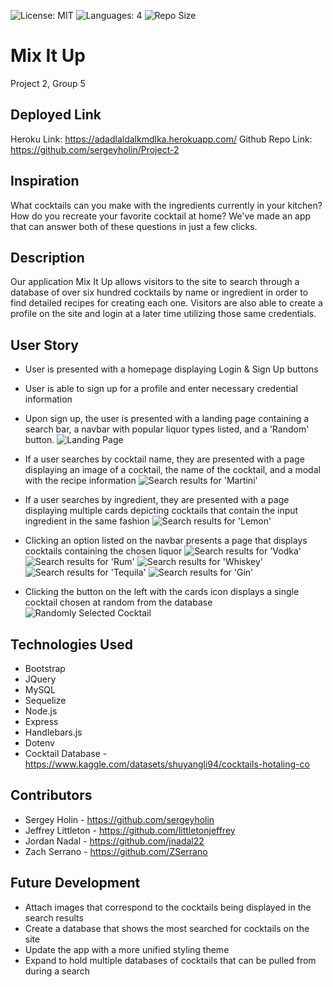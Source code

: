 ![License: MIT](https://img.shields.io/badge/License-MIT-yellow.svg) ![Languages: 4](https://img.shields.io/github/languages/count/sergeyholin/Project-2?color=orange&style=plastic) ![Repo Size](https://img.shields.io/github/repo-size/sergeyholin/Project-2?label=Repo%20Size)

# Mix It Up
Project 2, Group 5

## Deployed Link
Heroku Link: https://adadlaldalkmdlka.herokuapp.com/
Github Repo Link: https://github.com/sergeyholin/Project-2

## Inspiration
What cocktails can you make with the ingredients currently in your kitchen? How do you recreate your favorite cocktail at home? We've made an app that can answer both of these questions in just a few clicks.

## Description
Our application Mix It Up allows visitors to the site to search through a database of over six hundred cocktails by name or ingredient in order to find detailed recipes for creating each one.  Visitors are also able to create a profile on the site and login at a later time utilizing those same credentials.

## User Story
- User is presented with a homepage displaying Login & Sign Up buttons

- User is able to sign up for a profile and enter necessary credential information

- Upon sign up, the user is presented with a landing page containing a search bar, a navbar with popular liquor types listed, and a 'Random' button.
![Landing Page](./public/assets/images/project-screenshots/landing.png)

- If a user searches by cocktail name, they are presented with a page displaying an image of a cocktail, the name of the cocktail, and a modal with the recipe information
![Search results for 'Martini'](./public/assets/images/project-screenshots/searchbyname.png)

- If a user searches by ingredient, they are presented with a page displaying multiple cards depicting cocktails that contain the input ingredient in the same fashion
![Search results for 'Lemon'](./public/assets/images/project-screenshots/searchbyingredientlemon.png)

- Clicking an option listed on the navbar presents a page that displays cocktails containing the chosen liquor
![Search results for 'Vodka'](./public/assets/images/project-screenshots/searchbyingredientvodka.png)
![Search results for 'Rum'](./public/assets/images/project-screenshots/searchbyingredientrum.png)
![Search results for 'Whiskey'](./public/assets/images/project-screenshots/searchbyingredientwhiskey.png)
![Search results for 'Tequila'](./public/assets/images/project-screenshots/searchbyingredienttequila.png)
![Search results for 'Gin'](./public/assets/images/project-screenshots/searchbyingredientgin.png)

- Clicking the button on the left with the cards icon displays a single cocktail chosen at random from the database
![Randomly Selected Cocktail](./public/assets/images/project-screenshots/random.png)


## Technologies Used
- Bootstrap
- JQuery
- MySQL
- Sequelize
- Node.js
- Express
- Handlebars.js
- Dotenv
- Cocktail Database - https://www.kaggle.com/datasets/shuyangli94/cocktails-hotaling-co

## Contributors
- Sergey Holin - https://github.com/sergeyholin
- Jeffrey Littleton - https://github.com/littletonjeffrey
- Jordan Nadal - https://github.com/jnadal22
- Zach Serrano - https://github.com/ZSerrano

## Future Development
- Attach images that correspond to the cocktails being displayed in the search results
- Create a database that shows the most searched for cocktails on the site
- Update the app with a more unified styling theme
- Expand to hold multiple databases of cocktails that can be pulled from during a search